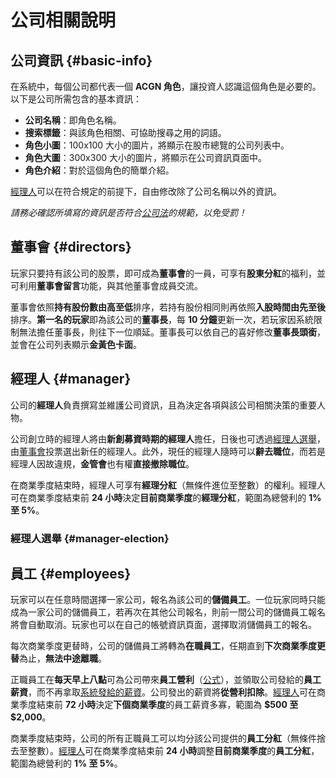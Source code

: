# 公司相關說明

## 公司資訊 {#basic-info}

在系統中，每個公司都代表一個 **ACGN 角色**，讓投資人認識這個角色是必要的。以下是公司所需包含的基本資訊：

* **公司名稱**：即角色名稱。
* **搜索標籤**：與該角色相關、可協助搜尋之用的詞語。
* **角色小圖**：100x100 大小的圖片，將顯示在股市總覽的公司列表中。
* **角色大圖**：300x300 大小的圖片，將顯示在公司資訊頁面中。
* **角色介紹**：對於這個角色的簡單介紹。

[經理人](#manager)可以在符合規定的前提下，自由修改除了公司名稱以外的資訊。

*請務必確認所填寫的資訊是否符合[公司法](https://goo.gl/b2sscm)的規範，以免受罰！*

## 董事會 {#directors}

玩家只要持有該公司的股票，即可成為**董事會**的一員，可享有**股東分紅**的福利，並可利用**董事會留言**功能，與其他董事會成員交流。

董事會依照**持有股份數由高至低**排序，若持有股份相同則再依照**入股時間由先至後**排序。**第一名的玩家**即為該公司的**董事長**，每 **10 分鐘**更新一次，若玩家因系統限制無法擔任董事長，則往下一位順延。董事長可以依自己的喜好修改**董事長頭銜**，並會在公司列表顯示**金黃色卡面**。

## 經理人 {#manager}

公司的**經理人**負責撰寫並維護公司資訊，且為決定各項與該公司相關決策的重要人物。

公司創立時的經理人將由**新創募資時期的經理人**擔任，日後也可透過[經理人選舉](#manager-election)，由[董事會](#directors)投票選出新任的經理人。此外，現任的經理人隨時可以**辭去職位**，而若是經理人因故違規，**金管會**也有權**直接撤除職位**。

在商業季度結束時，經理人可享有**經理分紅**（無條件進位至整數）的權利。經理人可在商業季度結束前 **24 小時**決定**目前商業季度**的**經理分紅**，範圍為總營利的 **1% 至 5%**。

### 經理人選舉 {#manager-election}

## 員工 {#employees}

玩家可以在任意時間選擇一家公司，報名為該公司的**儲備員工**。一位玩家同時只能成為一家公司的儲備員工，若再次在其他公司報名，則前一間公司的儲備員工報名將會自動取消。玩家也可以在自己的帳號資訊頁面，選擇取消儲備員工的報名。

每次商業季度更替時，公司的儲備員工將轉為**在職員工**，任期直到**下次商業季度更替**為止，**無法中途離職**。

正職員工在**每天早上八點**可為公司帶來**員工營利**（[公式](formulas.md#company-employee-profit)），並領取公司發給的**員工薪資**，而不再拿取[系統發給的薪資](user-accounts.md#system-salary)。公司發出的薪資將**從營利扣除**。[經理人](#manager)可在商業季度結束前 **72 小時**決定**下個商業季度**的員工薪資多寡，範圍為 **$500 至 $2,000**。

商業季度結束時，公司的所有正職員工可以均分該公司提供的**員工分紅**（無條件捨去至整數）。[經理人](#manager)可在商業季度結束前 **24 小時**調整**目前商業季度**的**員工分紅**，範圍為總營利的 **1% 至 5%**。
